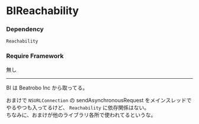 BIReachability
===================
  
### Dependency  
`Reachability`  
  
### Require Framework  
無し  
  
* * *
  
BI は Beatrobo Inc から取ってる。  

おまけで `NSURLConnection` の sendAsynchronousRequest をメインスレッドでやるやつも入ってるけど、 `Reachability` に依存関係はない。  
ちなみに、おまけが他のライブラリ各所で使われてるというな。  
